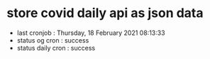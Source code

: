 # store covid daily api as json data

- last cronjob : Thursday, 18 February 2021 08:13:33
- status og cron : success
- status daily cron : success
      
      
